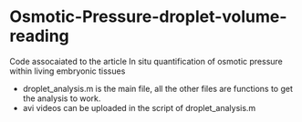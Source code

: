 # Osmotic-Pressure-droplet-volume-reading
Code assocaiated to the article In situ quantification of osmotic pressure within living embryonic tissues

- droplet_analysis.m is the main file, all the other files are functions to get the analysis to work.
- avi videos can be uploaded in the script of droplet_analysis.m
